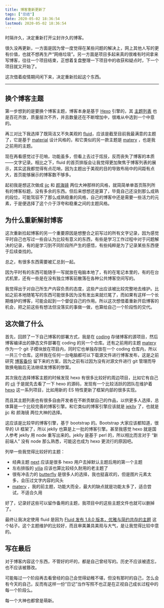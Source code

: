 ```yaml
---
title: 博客重新更新了
tags: ["总结"]
date: 2020-05-02 18:36:54
lastmod: 2020-05-02 18:36:54
---
```


时隔许久，决定重新打开尘封许久的博客。

<!--more-->

很久没再更新，一方面是因为曾一度觉得在某些问题的解决上，网上其他人写的更有价值，也就不想再生产“网络垃圾”。另一方面是项目多起来真的很难有时间拿来写博客，往往一个项目结束，正想着复盘整理一下项目中的收获和疑点时，下一个项目就又开始了。

这次借着疫情期间闲下来，决定重新捡起这个东西。

---

## 换个博客主题

第一步想到的是要换个博客主题，博客本身是基于 [Hexo](https://hexo.io/zh-cn/) 引擎的，其 [主题列表](https://hexo.io/themes/) 也是百花齐放，质量层次不齐，并且数量还在不断增加中，很难从中选到一个中意的。

再三对比下我选择了既简洁又不失美观的 [fluid](https://github.com/fluid-dev/hexo-theme-fluid)，应该是截至目前我最满意的主题了，它是基于 [material](https://github.com/bolnh/hexo-theme-material) 设计风格的，和它类似的另一款主题是 [matery](https://github.com/blinkfox/hexo-theme-matery) ，也是我之前用的主题。

现在再看感觉过于花哨，功能虽多，但看上去过于炫技，反而丧失了博客的本质——文字记录。相比之下，fluid 的首页排版会让我觉得更加聚焦于博客列表的展示，其实这我都觉得有点花哨，因为主题出于美观的目的导致布局中的间距有点大，首页能够展示的博客数不够多。

起初我是想这次做成 [jjc](https://justjavac.com/) 和 [颜海镜](https://yanhaijing.com/) 两位大神那样的风格，就简简单单首页陈列所有的博客标题，没有多余的东西。但后来想想还是算了，毕竟自己还没到那么成熟的段位，可能驾驭不了那么成熟稳重的风格，自己的博客中还是需要一些活力的元素，于是便选择了这个介于浮夸和稳重之间的主题风格。

## 为什么重新解封博客

这次重新捡起博客的另一个重要原因是想整合之前写过的所有文字记录，因为感觉平时自己也写过一些自认为比较有意义的东西，有些是学习工作过程中对于问题解决的记录，有的是学习到不同阶段所产生的感悟，有些纯粹是为了记录某些东西便于后续查找的。

总之，有很多东西需要被汇总到一起。

因为平时有的东西可能随手一写就放在电脑本地了，有的在笔记本里的，有的在台式机里，还有一些是在没有独立博客前散落在各种公共博客空间写的。

我觉得出于对自己所生产内容负责的态度，这些产出应该被比较完整地去维护。比如之前本地随笔写的东西可能很多因为没有发出来就烂尾了，而如果有这样一个长期维护的博客，可能会起到一个督促自己的作用。所以这次想借着重新开启博客的机会，把之前这些有想法但没落实的事做一做，也算给自己一个阶段性的交代。

## 这次做了什么

首先，回顾了一下自己博客的部署方式，我是在 [coding](https://coding.net/) 存储博客的源项目，然后博客编译出的静态文件部署在 coding 的另一个仓库。还有之前用的主题 [matery](https://github.com/blinkfox/hexo-theme-matery) 作为一个 git 子模块放在项目内，同时它也单独存放在一个 coding 仓库内，所以一共三个仓库。这样我在任何一台电脑都可以下载源文件进行博客发布，这是之前研究 [博客备份](http://www.h2mes.com/) 留下来的方案，因为之前有过因为没有对源文件进行 git 管理而导致换电脑后无法继续发博客的惨案。

其次我在选择博客主题的时候发现 hexo 有很多比较好的周边项目，比如它有自己的 [cli](https://github.com/hexojs/hexo-cli) 于是就先去看了一下 hexo 的源码，发现有一个比较活跃的团队在维护着 [hexo](https://github.com/hexojs) 这一系列项目，比如用新的 ES 特性更新了框架内部的很多实现。

而且其主题列表也有很多自由开发者在不断贡献自己的作品，以供更多人选择，总体算是一个比较完善的博客引擎。和它类似的博客引擎应该就是 [jeklly](http://jekyllbootstrap.com/) 了，也就是 jjc 和 颜海镜 两位大神的选择。

这应该是比较早的博客引擎，基于 bootstrap 的。Bootstrap 大家应该都知道，很早的 UI 框架了，所以 jeklly 也算是上一批的博客引擎。甚至我感觉 hexo 就是国人参考 jeklly 用 node 重写出来的。jeklly 是基于 perl 的，所以相比而言对于 “新前端人” 没有 node 那么熟悉，可能这也成为 hexo 更流行的原因吧。

列举一些我觉得比较好的主题：

- 经典主题 [next](https://theme-next.iissnan.com/) 应该是很多 hexo 用户去掉默认主题后用的第一个主题
- 左右排版的 [yilia](https://github.com/JoeyBling/hexo-theme-yilia-plus) 应该也算比较经久耐用的老主题了
- 很有冲击力的 [butterfly](https://github.com/jerryc127/hexo-theme-butterfly) 是很多人的选择，我也挺喜欢的，但是图片元素太多，会压过文字内容的风头
- [matery](https://github.com/blinkfox/hexo-theme-matery) ，我的前主题，功能大而全，最大的缺点就是功能太多了，适合尝试，不适合久用

好了，记录好这些可以留作备用的主题，我项目中的这些主题文件也就可以删掉了。

最终让我决定使用 fluid 是因为 [Fluid 发布 1.8.0 版本，优雅与简约共存的主题](https://www.v2ex.com/t/667921) 这个帖子。这个主题维护的比较好，而且审美兼具美观与大气，是让我觉得比较中意的。

## 写在最后

对于博客内容这个东西，不管好的坏的，都是自己曾经写的。历史不应该被遗忘，也不应该被篡改。

可能每过一个阶段再去看曾经的自己会觉得幼稚不堪，但没有那时的自己，怎么会有今天的自己，反而有这样一份“日记”当作写照不也正是在正视自己成长过程中的每一个阶段么。

每一个大神也都曾是萌新。
